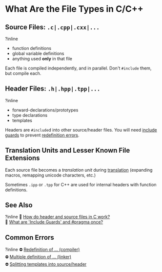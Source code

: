 # What Are the File Types in C/C++

## Source Files: `.c|.cpp|.cxx|...`
?inline
- function definitions 
- global variable definitions
- anything used **only** in that file

Each file is compiled independently, and in parallel.
Don't `#include` them, but compile each.

## Header Files: `.h|.hpp|.tpp|...`
?inline
- forward-declarations/prototypes
- type declarations
- templates

Headers are `#include`d into other source/header files.
You will need [include guards](https://64.github.io/cpp-faq/include-guards-pragma-once/) to prevent
[redefinition errors](https://stackoverflow.com/q/3746484/5740428).

## Translation Units and Lesser Known File Extensions

Each source file becomes a *translation unit* during
[translation](https://en.cppreference.com/w/cpp/language/translation_phases)
(expanding macros, remapping unicode characters, etc.) 

Sometimes `.ipp` or `.tpp` for C++ are used for internal headers with function definitions.

## See Also
?inline
📄 [How do header and source files in C work?](https://stackoverflow.com/q/5904530/5740428)  
📄 [What are 'Include Guards' and #pragma once?](https://64.github.io/cpp-faq/include-guards-pragma-once/)
  
## Common Errors
?inline
⛔ [Redefinition of ... (compiler)](https://stackoverflow.com/q/3746484/5740428)  
⛔ [Multiple definition of ... (linker)](https://stackoverflow.com/q/17764661/5740428)  
⛔ [Splitting templates into source/header](https://stackoverflow.com/q/1724036/5740428)